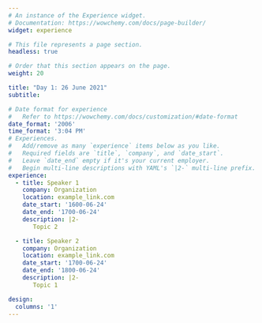 ```yaml
---
# An instance of the Experience widget.
# Documentation: https://wowchemy.com/docs/page-builder/
widget: experience

# This file represents a page section.
headless: true

# Order that this section appears on the page.
weight: 20

title: "Day 1: 26 June 2021"
subtitle:

# Date format for experience
#   Refer to https://wowchemy.com/docs/customization/#date-format
date_format: '2006'
time_format: '3:04 PM'
# Experiences.
#   Add/remove as many `experience` items below as you like.
#   Required fields are `title`, `company`, and `date_start`.
#   Leave `date_end` empty if it's your current employer.
#   Begin multi-line descriptions with YAML's `|2-` multi-line prefix.
experience:
  - title: Speaker 1
    company: Organization
    location: example_link.com
    date_start: '1600-06-24'
    date_end: '1700-06-24'
    description: |2-
       Topic 2

  - title: Speaker 2
    company: Organization
    location: example_link.com
    date_start: '1700-06-24'
    date_end: '1800-06-24'
    description: |2-
       Topic 1

design:
  columns: '1'
---
```

